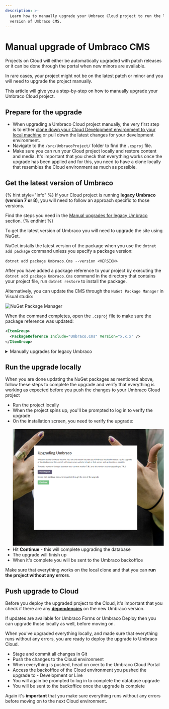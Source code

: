 ```yaml
---
description: >-
  Learn how to manually upgrade your Umbraco Cloud project to run the latest
  version of Umbraco CMS.
---
```


# Manual upgrade of Umbraco CMS

Projects on Cloud will either be automatically upgraded with patch releases or it can be done through the portal when new minors are available.

In rare cases, your project might not be on the latest patch or minor and you will need to upgrade the project manually.

This article will give you a step-by-step on how to manually upgrade your Umbraco Cloud project.

## Prepare for the upgrade

* When upgrading a Umbraco Cloud project manually, the very first step is to either [clone down your Cloud Development environment to your local machine](../../set-up/working-locally.md) or pull down the latest changes for your development environment.
* Navigate to the `/src/UmbracoProject/` folder to find the `.csproj` file.
* Make sure you can run your Cloud project locally and restore content and media. It's important that you check that everything works once the upgrade has been applied and for this, you need to have a clone locally that resembles the Cloud environment as much as possible.

## Get the latest version of Umbraco

{% hint style="info" %}
If your Cloud project is running **legacy** **Umbraco (version 7 or 8)**, you will need to follow an approach specific to those versions.

Find the steps you need in the [Manual upgrades for legacy Umbraco](manual-cms-upgrade.md#manually-upgrades-for-legacy-umbraco) section.
{% endhint %}

To get the latest version of Umbraco you will need to upgrade the site using NuGet.

NuGet installs the latest version of the package when you use the `dotnet add package` command unless you specify a package version:

`dotnet add package Umbraco.Cms --version <VERSION>`

After you have added a package reference to your project by executing the `dotnet add package Umbraco.Cms` command in the directory that contains your project file, run `dotnet restore` to install the package.

Alternatively, you can update the CMS through the `NuGet Package Manager` in Visual studio:

![NuGet Package Manager](../../../12/umbraco-forms/installation/images/Manage\_packages.png)

When the command completes, open the `.csproj` file to make sure the package reference was updated:

```xml
<ItemGroup>
  <PackageReference Include="Umbraco.Cms" Version="x.x.x" />
</ItemGroup>
```

<details>

<summary>Manually upgrades for legacy Umbraco</summary>

#### Get the latest version of Umbraco

* [Download the relevant version of Umbraco CMS from Our](https://our.umbraco.com/download/)
* Unzip the folder to your computer
* Copy the following folders from the unzipped folder to your Cloud project folder:
  * `/bin`
  * `/Umbraco`

#### Merge configuration files

In this step, you need to merge the configuration files containing changes. For this, we recommend using a tool like [WinMerge](http://winmerge.org/) or [DiffMerge](https://sourcegear.com/diffmerge/).

The reason you shouldn't overwrite these files is that this will also overwrite any **custom configuration** you might have as well as **Umbraco Cloud-specific settings**. Read more about which Cloud-specific details you should watch out for in the following sections.

**`Web.config`**

When merging the `web.config` file make sure that you **do not overwrite/remove** the following settings:

**`<configSettings>`**

```xml
<sectionGroup name="umbraco.deploy">
    <section name="environments" type="Umbraco.Deploy.Configuration.DeployEnvironmentsSection, Umbraco.Deploy" requirePermission="false" />
    <section name="settings" type="Umbraco.Deploy.Configuration.DeploySettingsSection, Umbraco.Deploy" requirePermission="false" />
</sectionGroup>
```

**`<appSettings>`**

```xml
<add key="umbracoConfigurationStatus" value="7.8.1" />
---
<add key="UmbracoLicensesDirectory" value="~/App_Plugins/UmbracoLicenses/" />
<add key="umbracoVersionCheckPeriod" value="0" />
<add key="umbracoDisableElectionForSingleServer" value="true" />
<add key="Umbraco.Deploy.ApiKey" value="9BEA9EAA7333131EB93B6DB7EF5D79709985F3FB" />
```

**`<connectionString>`**

```xml
<connectionStrings>
    <remove name="umbracoDbDSN" />
    <add name="umbracoDbDSN" connectionString="Data Source=|DataDirectory|\Umbraco.sdf;Flush Interval=1;" providerName="System.Data.SqlServerCe.4.0" />
    <!-- Important: If you're upgrading Umbraco, do not clear the connection string/provider name during your web.config merge. -->
</connectionStrings>
```

**`<umbraco.deploy>`**

```xml
<umbraco.deploy>
    <environments configSource="config\UmbracoDeploy.config" />
    <settings configSource="config\UmbracoDeploy.Settings.config" />
</umbraco.deploy>
```

**`Dashboard.config`**

This section only applies to Umbraco 7 projects.

When merging the `Dashboard.config` file make sure that you **do not overwrite/remove** the following settings:

**Deploy**

```xml
<section alias="Deploy">
    <areas>
    <area>content</area>
    </areas>
    <tab caption="Your workspace">
    <control>/App_Plugins/Deploy/views/dashboards/dashboard.html</control>
    </tab>
</section>
```

**`StartupFormsDashboardSection`**

```xml
<section alias="StartupFormsDashboardSection">
    <areas>
    <area>forms</area>
    </areas>
    <tab caption="Dashboard">
    <control>/App_Plugins/umbracoforms/backoffice/dashboards/licensing.html</control>
    <control>/App_Plugins/umbracoforms/backoffice/dashboards/yourforms.html</control>
    <control>/App_Plugins/umbracoforms/backoffice/dashboards/activity.html</control>
    </tab>
</section>
```

**Do not merge** the following section from the new version of Umbraco:

```xml
<section alias="StartupDashboardSection">
    <access>
    <deny>translator</deny>
    </access>
    <areas>
    <area>content</area>
    </areas>
    <tab caption="Get Started">
    <access>
        <grant>admin</grant>
    </access>

    <control showOnce="true" addPanel="true" panelCaption="">
        views/dashboard/default/startupdashboardintro.html
    </control>

    </tab>
</section>
```

**Other config files**

The following config files contain differences, and in most cases, you need to keep the ones from your Cloud project:

* `/Splashes/noNodes.aspx`
* `trees.config`
* `umbracoSettings.config`

This concludes the steps specific to the legacy Umbraco versions. To continue, follow the steps below.

</details>

## Run the upgrade locally

When you are done updating the NuGet packages as mentioned above, follow these steps to complete the upgrade and verify that everything is working as expected before you push the changes to your Umbraco Cloud project

* Run the project locally
* When the project spins up, you'll be prompted to log in to verify the upgrade
* On the installation screen, you need to verify the upgrade:\
  \
  ![Verify upgrade](images/upgrade-screen.png)
* Hit **Continue** - this will complete upgrading the database
* The upgrade will finish up
* When it's complete you will be sent to the Umbraco backoffice

Make sure that everything works on the local clone and that you can **run the project without any errors**.

## Push upgrade to Cloud

Before you deploy the upgraded project to the Cloud, it's important that you check if there are any [**dependencies**](../product-dependencies.md) on the new Umbraco version.

If updates are available for Umbraco Forms or Umbraco Deploy then you can upgrade those locally as well, before moving on.

When you've upgraded everything locally, and made sure that everything runs without any errors, you are ready to deploy the upgrade to Umbraco Cloud.

* Stage and commit all changes in Git
* Push the changes to the Cloud environment
* When everything is pushed, head on over to the Umbraco Cloud Portal
* Access the backoffice of the Cloud environment you pushed the upgrade to - Development or Live
* You will again be prompted to log in to complete the database upgrade
* You will be sent to the backoffice once the upgrade is complete

Again it's **important** that you make sure everything runs without any errors before moving on to the next Cloud environment.

